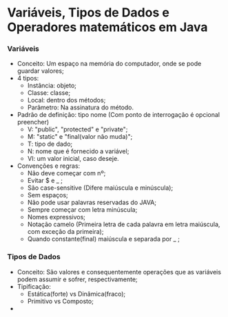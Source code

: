# Variáveis, Tipos de Dados e Operadores matemáticos em Java

### Variáveis

- Conceito: Um espaço na memória do computador, onde se pode guardar valores;
- 4 tipos: 
  - Instância: objeto;
  - Classe: classe;
  - Local: dentro dos métodos;
  - Parâmetro: Na assinatura do método.
- Padrão de definição:  <?visibilidade?><?modificador?>tipo nome<?=valorInicial?> (Com ponto de interrogação é opcional preencher)
  - V: "public", "protected" e "private";
  - M: "static" e "final(valor não muda)";
  - T: tipo de dado;
  - N: nome que é fornecido a variável;
  - VI: um valor inicial, caso deseje.
- Convenções e regras:
  - Não deve começar com nº;
  - Evitar $ e _ ;
  - São case-sensitive (Difere maiúscula e minúscula);
  - Sem espaços;
  - Não pode usar palavras reservadas do JAVA;
  - Sempre começar com letra minúscula;
  - Nomes expressivos;
  - Notação camelo (Primeira letra de cada palavra em letra maiúscula, com exceção da primeira);
  - Quando constante(final) maiúscula e separada por _ ;

### Tipos de Dados

* Conceito: São valores e consequentemente operações que as variáveis podem assumir e sofrer, respectivamente;
* Tipificação:
  * Estática(forte) vs Dinâmica(fraco);
  * Primitivo vs Composto;
* 

